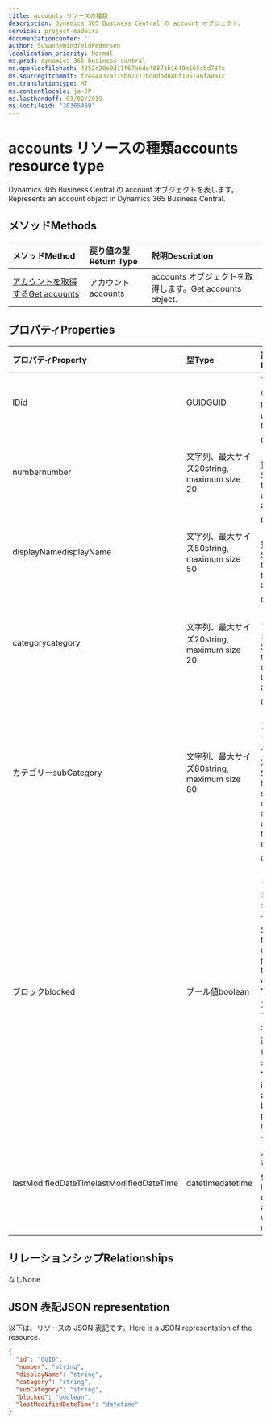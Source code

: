 ```yaml
---
title: accounts リソースの種類
description: Dynamics 365 Business Central の account オブジェクト。
services: project-madeira
documentationcenter: ''
author: SusanneWindfeldPedersen
localization_priority: Normal
ms.prod: dynamics-365-business-central
ms.openlocfilehash: 4252c20e9d11f67a6de40871b1649a165cbd787c
ms.sourcegitcommit: f2444a37a719b87777bdddbd086f106746fa0a1c
ms.translationtype: MT
ms.contentlocale: ja-JP
ms.lasthandoff: 03/02/2019
ms.locfileid: "30365459"
---
```

# <a name="accounts-resource-type"></a><span data-ttu-id="8388f-103">accounts リソースの種類</span><span class="sxs-lookup"><span data-stu-id="8388f-103">accounts resource type</span></span>
<span data-ttu-id="8388f-104">Dynamics 365 Business Central の account オブジェクトを表します。</span><span class="sxs-lookup"><span data-stu-id="8388f-104">Represents an account object in Dynamics 365 Business Central.</span></span>

## <a name="methods"></a><span data-ttu-id="8388f-105">メソッド</span><span class="sxs-lookup"><span data-stu-id="8388f-105">Methods</span></span>

| <span data-ttu-id="8388f-106">メソッド</span><span class="sxs-lookup"><span data-stu-id="8388f-106">Method</span></span>       | <span data-ttu-id="8388f-107">戻り値の型</span><span class="sxs-lookup"><span data-stu-id="8388f-107">Return Type</span></span>  |<span data-ttu-id="8388f-108">説明</span><span class="sxs-lookup"><span data-stu-id="8388f-108">Description</span></span>|
|:---------------|:--------|:----------|
|[<span data-ttu-id="8388f-109">アカウントを取得する</span><span class="sxs-lookup"><span data-stu-id="8388f-109">Get accounts</span></span>](../api/dynamics-account-get.md)|<span data-ttu-id="8388f-110">アカウント</span><span class="sxs-lookup"><span data-stu-id="8388f-110">accounts</span></span>|<span data-ttu-id="8388f-111">accounts オブジェクトを取得します。</span><span class="sxs-lookup"><span data-stu-id="8388f-111">Get accounts object.</span></span>|

## <a name="properties"></a><span data-ttu-id="8388f-112">プロパティ</span><span class="sxs-lookup"><span data-stu-id="8388f-112">Properties</span></span>
| <span data-ttu-id="8388f-113">プロパティ</span><span class="sxs-lookup"><span data-stu-id="8388f-113">Property</span></span>     | <span data-ttu-id="8388f-114">型</span><span class="sxs-lookup"><span data-stu-id="8388f-114">Type</span></span>   |<span data-ttu-id="8388f-115">説明</span><span class="sxs-lookup"><span data-stu-id="8388f-115">Description</span></span>|
|:---------------|:--------|:----------|
|<span data-ttu-id="8388f-116">ID</span><span class="sxs-lookup"><span data-stu-id="8388f-116">id</span></span>|<span data-ttu-id="8388f-117">GUID</span><span class="sxs-lookup"><span data-stu-id="8388f-117">GUID</span></span>|<span data-ttu-id="8388f-118">アカウントの一意の ID。</span><span class="sxs-lookup"><span data-stu-id="8388f-118">The unique ID of the account.</span></span>|
|<span data-ttu-id="8388f-119">number</span><span class="sxs-lookup"><span data-stu-id="8388f-119">number</span></span>|<span data-ttu-id="8388f-120">文字列、最大サイズ20</span><span class="sxs-lookup"><span data-stu-id="8388f-120">string, maximum size 20</span></span>|<span data-ttu-id="8388f-121">G/L アカウントの番号を指定します。</span><span class="sxs-lookup"><span data-stu-id="8388f-121">Specifies the number of the G/L account.</span></span>|
|<span data-ttu-id="8388f-122">displayName</span><span class="sxs-lookup"><span data-stu-id="8388f-122">displayName</span></span>|<span data-ttu-id="8388f-123">文字列、最大サイズ50</span><span class="sxs-lookup"><span data-stu-id="8388f-123">string, maximum size 50</span></span>|<span data-ttu-id="8388f-124">G/L アカウントの名前を指定します。</span><span class="sxs-lookup"><span data-stu-id="8388f-124">Specifies the name of the G/L account.</span></span>|
|<span data-ttu-id="8388f-125">category</span><span class="sxs-lookup"><span data-stu-id="8388f-125">category</span></span>|<span data-ttu-id="8388f-126">文字列、最大サイズ20</span><span class="sxs-lookup"><span data-stu-id="8388f-126">string, maximum size 20</span></span>|<span data-ttu-id="8388f-127">G/L アカウントのカテゴリを指定します。</span><span class="sxs-lookup"><span data-stu-id="8388f-127">Specifies the category of the G/L account.</span></span>|
|<span data-ttu-id="8388f-128">カテゴリー</span><span class="sxs-lookup"><span data-stu-id="8388f-128">subCategory</span></span>|<span data-ttu-id="8388f-129">文字列、最大サイズ80</span><span class="sxs-lookup"><span data-stu-id="8388f-129">string, maximum size 80</span></span>|<span data-ttu-id="8388f-130">G/L アカウントのアカウントカテゴリのサブカテゴリを指定します。</span><span class="sxs-lookup"><span data-stu-id="8388f-130">Specifies the subcategory of the account category of the G/L account.</span></span>|
|<span data-ttu-id="8388f-131">ブロック</span><span class="sxs-lookup"><span data-stu-id="8388f-131">blocked</span></span>|<span data-ttu-id="8388f-132">ブール値</span><span class="sxs-lookup"><span data-stu-id="8388f-132">boolean</span></span>|<span data-ttu-id="8388f-133">G/L アカウントにエントリを投稿できないことを指定します。</span><span class="sxs-lookup"><span data-stu-id="8388f-133">Specifies that entries cannot be posted to the G/L account.</span></span> <span data-ttu-id="8388f-134">**True**は、アカウントがブロックされ、投稿が許可されていないことを示します。</span><span class="sxs-lookup"><span data-stu-id="8388f-134">**True** indicates account is blocked and posting is not allowed.</span></span>|
|<span data-ttu-id="8388f-135">lastModifiedDateTime</span><span class="sxs-lookup"><span data-stu-id="8388f-135">lastModifiedDateTime</span></span>|<span data-ttu-id="8388f-136">datetime</span><span class="sxs-lookup"><span data-stu-id="8388f-136">datetime</span></span>|<span data-ttu-id="8388f-137">アカウントが最後に変更された日付です。</span><span class="sxs-lookup"><span data-stu-id="8388f-137">The last datetime the account was modified.</span></span>|


## <a name="relationships"></a><span data-ttu-id="8388f-138">リレーションシップ</span><span class="sxs-lookup"><span data-stu-id="8388f-138">Relationships</span></span>
<span data-ttu-id="8388f-139">なし</span><span class="sxs-lookup"><span data-stu-id="8388f-139">None</span></span>

## <a name="json-representation"></a><span data-ttu-id="8388f-140">JSON 表記</span><span class="sxs-lookup"><span data-stu-id="8388f-140">JSON representation</span></span>

<span data-ttu-id="8388f-141">以下は、リソースの JSON 表記です。</span><span class="sxs-lookup"><span data-stu-id="8388f-141">Here is a JSON representation of the resource.</span></span>


```json
{
  "id": "GUID",
  "number": "string",
  "displayName": "string",
  "category": "string",
  "subCategory": "string",
  "blocked": "boolean",
  "lastModifiedDateTime": "datetime"
}

```
